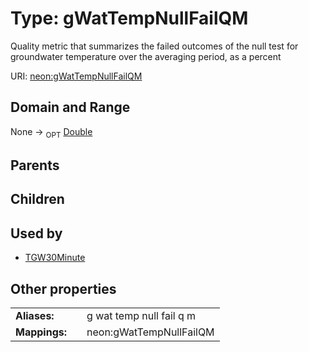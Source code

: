 
# Type: gWatTempNullFailQM


Quality metric that summarizes the failed outcomes of the null test for groundwater temperature over the averaging period, as a percent

URI: [neon:gWatTempNullFailQM](https://data.neonscience.org/gWatTempNullFailQM)


## Domain and Range

None ->  <sub>OPT</sub> [Double](types/Double.md)

## Parents


## Children


## Used by

 * [TGW30Minute](TGW30Minute.md)

## Other properties

|  |  |  |
| --- | --- | --- |
| **Aliases:** | | g wat temp null fail q m |
| **Mappings:** | | neon:gWatTempNullFailQM |

